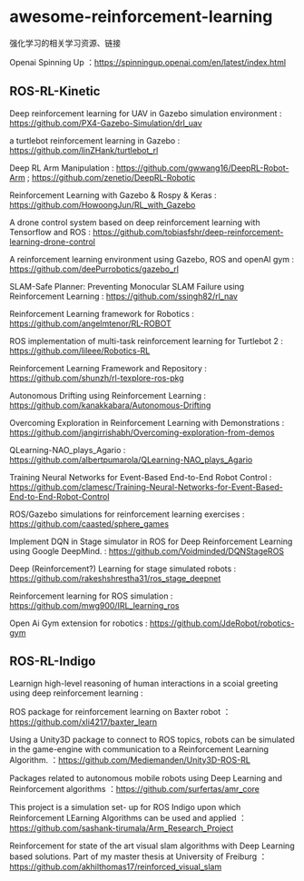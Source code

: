# awesome-reinforcement-learning
强化学习的相关学习资源、链接

Openai Spinning Up ：https://spinningup.openai.com/en/latest/index.html

## ROS-RL-Kinetic

Deep reinforcement learning for UAV in Gazebo simulation environment : https://github.com/PX4-Gazebo-Simulation/drl_uav

a turtlebot reinforcement learning in Gazebo : https://github.com/linZHank/turtlebot_rl

Deep RL Arm Manipulation : https://github.com/gwwang16/DeepRL-Robot-Arm ; https://github.com/zenetio/DeepRL-Robotic

Reinforcement Learning with Gazebo & Rospy & Keras : https://github.com/HowoongJun/RL_with_Gazebo

A drone control system based on deep reinforcement learning with Tensorflow and ROS : https://github.com/tobiasfshr/deep-reinforcement-learning-drone-control

A reinforcement learning environment using Gazebo, ROS and openAI gym : https://github.com/deePurrobotics/gazebo_rl

SLAM-Safe Planner: Preventing Monocular SLAM Failure using Reinforcement Learning : https://github.com/ssingh82/rl_nav

Reinforcement Learning framework for Robotics : https://github.com/angelmtenor/RL-ROBOT

ROS implementation of multi-task reinforcement learning for Turtlebot 2 : https://github.com/lileee/Robotics-RL

Reinforcement Learning Framework and Repository : https://github.com/shunzh/rl-texplore-ros-pkg

Autonomous Drifting using Reinforcement Learning : https://github.com/kanakkabara/Autonomous-Drifting

Overcoming Exploration in Reinforcement Learning with Demonstrations : https://github.com/jangirrishabh/Overcoming-exploration-from-demos

QLearning-NAO_plays_Agario : https://github.com/albertpumarola/QLearning-NAO_plays_Agario

Training Neural Networks for Event-Based End-to-End Robot Control : https://github.com/clamesc/Training-Neural-Networks-for-Event-Based-End-to-End-Robot-Control

ROS/Gazebo simulations for reinforcement learning exercises : https://github.com/caasted/sphere_games

Implement DQN in Stage simulator in ROS for Deep Reinforcement Learning using Google DeepMind. : https://github.com/Voidminded/DQNStageROS 

Deep (Reinforcement?) Learning for stage simulated robots : https://github.com/rakeshshrestha31/ros_stage_deepnet

Reinforcement learning for ROS simulation : https://github.com/mwg900/IRL_learning_ros

Open Ai Gym extension for robotics : https://github.com/JdeRobot/robotics-gym

## ROS-RL-Indigo

Learnign high-level reasoning of human interactions in a scoial greeting using deep reinforcement learning : 

ROS package for reinforcement learning on Baxter robot ：https://github.com/xli4217/baxter_learn

Using a Unity3D package to connect to ROS topics, robots can be simulated in the game-engine with communication to a Reinforcement Learning Algorithm. ：https://github.com/Mediemanden/Unity3D-ROS-RL

Packages related to autonomous mobile robots using Deep Learning and Reinforcement algorithms ：https://github.com/surfertas/amr_core

This project is a simulation set- up for ROS Indigo upon which Reinforcement LEarning Algorithms can be used and applied ：https://github.com/sashank-tirumala/Arm_Research_Project

Reinforcement for state of the art visual slam algorithms with Deep Learning based solutions. Part of my master thesis at University of Freiburg ：https://github.com/akhilthomas17/reinforced_visual_slam







